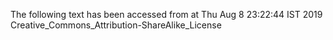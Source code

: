 The following text has been accessed from at Thu Aug 8 23:22:44 IST 2019
Creative_Commons_Attribution-ShareAlike_License
